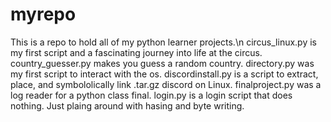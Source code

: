 # myrepo
This is a repo to hold all of my python learner projects.\n
circus_linux.py is my first script and a fascinating journey into life at the circus.
country_guesser.py makes you guess a random country.
directory.py was my first script to interact with the os.
discordinstall.py is a script to extract, place, and symbololically link .tar.gz discord on Linux.
finalproject.py was a log reader for a python class final.
login.py is a login script that does nothing. Just plaing around with hasing and byte writing.
